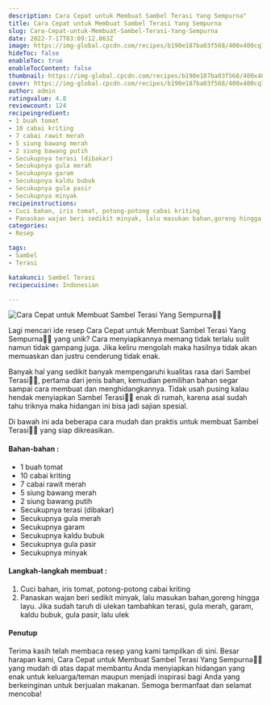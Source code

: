 ```yaml
---
description: Cara Cepat untuk Membuat Sambel Terasi Yang Sempurna"
title: Cara Cepat untuk Membuat Sambel Terasi Yang Sempurna
slug: Cara-Cepat-untuk-Membuat-Sambel-Terasi-Yang-Sempurna
date: 2022-7-17T03:09:12.063Z
image: https://img-global.cpcdn.com/recipes/b190e187ba03f568/400x400cq70/photo.jpg
hideToc: false
enableToc: true
enableTocContent: false
thumbnail: https://img-global.cpcdn.com/recipes/b190e187ba03f568/400x400cq70/photo.jpg
cover: https://img-global.cpcdn.com/recipes/b190e187ba03f568/400x400cq70/photo.jpg
author: admin
ratingvalue: 4.8
reviewcount: 124
recipeingredient:
- 1 buah tomat
- 10 cabai kriting
- 7 cabai rawit merah
- 5 siung bawang merah
- 2 siung bawang putih
- Secukupnya terasi (dibakar)
- Secukupnya gula merah
- Secukupnya garam
- Secukupnya kaldu bubuk
- Secukupnya gula pasir
- Secukupnya minyak
recipeinstructions:
- Cuci bahan, iris tomat, potong-potong cabai kriting
- Panaskan wajan beri sedikit minyak, lalu masukan bahan,goreng hingga layu. Jika sudah taruh di ulekan tambahkan terasi, gula merah, garam, kaldu bubuk, gula pasir, lalu ulek
categories:
- Resep

tags:
- Sambel
- Terasi

katakunci: Sambel Terasi
recipecuisine: Indonesian

---
```


![Cara Cepat untuk Membuat Sambel Terasi Yang Sempurna👩‍🍳](https://img-global.cpcdn.com/recipes/b190e187ba03f568/400x400cq70/photo.jpg)

Lagi mencari ide resep Cara Cepat untuk Membuat Sambel Terasi Yang Sempurna👩‍🍳 yang unik? Cara menyiapkannya memang tidak terlalu sulit namun tidak gampang juga. Jika keliru mengolah maka hasilnya tidak akan memuaskan dan justru cenderung tidak enak.

Banyak hal yang sedikit banyak mempengaruhi kualitas rasa dari Sambel Terasi👩‍🍳, pertama dari jenis bahan, kemudian pemilihan bahan segar sampai cara membuat dan menghidangkannya. Tidak usah pusing kalau hendak menyiapkan Sambel Terasi👩‍🍳 enak di rumah, karena asal sudah tahu triknya maka hidangan ini bisa jadi sajian spesial.

Di bawah ini ada beberapa cara mudah dan praktis untuk membuat Sambel Terasi👩‍🍳 yang siap dikreasikan.

<!--inarticleads1-->

#### Bahan-bahan :

- 1 buah tomat
- 10 cabai kriting
- 7 cabai rawit merah
- 5 siung bawang merah
- 2 siung bawang putih
- Secukupnya terasi (dibakar)
- Secukupnya gula merah
- Secukupnya garam
- Secukupnya kaldu bubuk
- Secukupnya gula pasir
- Secukupnya minyak

<!--inarticleads2-->

#### Langkah-langkah membuat :

1. Cuci bahan, iris tomat, potong-potong cabai kriting
1. Panaskan wajan beri sedikit minyak, lalu masukan bahan,goreng hingga layu. Jika sudah taruh di ulekan tambahkan terasi, gula merah, garam, kaldu bubuk, gula pasir, lalu ulek

#### Penutup

Terima kasih telah membaca resep yang kami tampilkan di sini. Besar harapan kami, Cara Cepat untuk Membuat Sambel Terasi Yang Sempurna👩‍🍳 yang mudah di atas dapat membantu Anda menyiapkan hidangan yang enak untuk keluarga/teman maupun menjadi inspirasi bagi Anda yang berkeinginan untuk berjualan makanan. Semoga bermanfaat dan selamat mencoba!